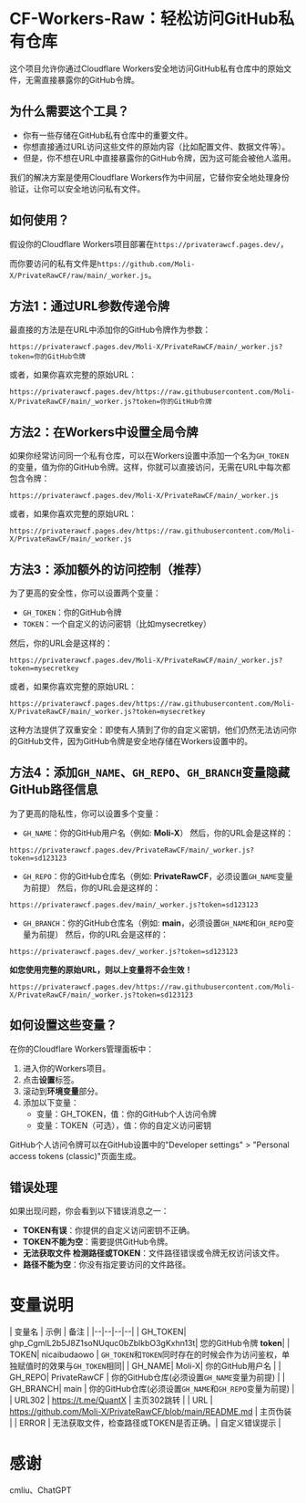# CF-Workers-Raw：轻松访问GitHub私有仓库
这个项目允许你通过Cloudflare Workers安全地访问GitHub私有仓库中的原始文件，无需直接暴露你的GitHub令牌。
## 为什么需要这个工具？

- 你有一些存储在GitHub私有仓库中的重要文件。
- 你想直接通过URL访问这些文件的原始内容（比如配置文件、数据文件等）。
- 但是，你不想在URL中直接暴露你的GitHub令牌，因为这可能会被他人滥用。

我们的解决方案是使用Cloudflare Workers作为中间层，它替你安全地处理身份验证，让你可以安全地访问私有文件。
## 如何使用？
假设你的Cloudflare Workers项目部署在`https://privaterawcf.pages.dev/`，

而你要访问的私有文件是`https://github.com/Moli-X/PrivateRawCF/raw/main/_worker.js`。

## 方法1：通过URL参数传递令牌
最直接的方法是在URL中添加你的GitHub令牌作为参数：
```url
https://privaterawcf.pages.dev/Moli-X/PrivateRawCF/main/_worker.js?token=你的GitHub令牌
```
或者，如果你喜欢完整的原始URL：
```url
https://privaterawcf.pages.dev/https://raw.githubusercontent.com/Moli-X/PrivateRawCF/main/_worker.js?token=你的GitHub令牌
```

## 方法2：在Workers中设置全局令牌
如果你经常访问同一个私有仓库，可以在Workers设置中添加一个名为`GH_TOKEN`的变量，值为你的GitHub令牌。这样，你就可以直接访问，无需在URL中每次都包含令牌：
```url
https://privaterawcf.pages.dev/Moli-X/PrivateRawCF/main/_worker.js
```
或者，如果你喜欢完整的原始URL：
```url
https://privaterawcf.pages.dev/https://raw.githubusercontent.com/Moli-X/PrivateRawCF/main/_worker.js
```

## 方法3：添加额外的访问控制（推荐）
为了更高的安全性，你可以设置两个变量：

- `GH_TOKEN`：你的GitHub令牌
- `TOKEN`：一个自定义的访问密钥（比如mysecretkey）

然后，你的URL会是这样的：
```url
https://privaterawcf.pages.dev/Moli-X/PrivateRawCF/main/_worker.js?token=mysecretkey
```
或者，如果你喜欢完整的原始URL：
```url
https://privaterawcf.pages.dev/https://raw.githubusercontent.com/Moli-X/PrivateRawCF/main/_worker.js?token=mysecretkey
```
这种方法提供了双重安全：即使有人猜到了你的自定义密钥，他们仍然无法访问你的GitHub文件，因为GitHub令牌是安全地存储在Workers设置中的。

## 方法4：添加`GH_NAME`、`GH_REPO`、`GH_BRANCH`变量**隐藏GitHub路径信息**

为了更高的隐私性，你可以设置多个变量：
- `GH_NAME`：你的GitHub用户名（例如: **Moli-X**）
然后，你的URL会是这样的：
```url
https://privaterawcf.pages.dev/PrivateRawCF/main/_worker.js?token=sd123123
```

- `GH_REPO`：你的GitHub仓库名（例如: **PrivateRawCF**，必须设置`GH_NAME`变量为前提）
然后，你的URL会是这样的：
```url
https://privaterawcf.pages.dev/main/_worker.js?token=sd123123
```

- `GH_BRANCH`：你的GitHub仓库名（例如: **main**，必须设置`GH_NAME`和`GH_REPO`变量为前提）
然后，你的URL会是这样的：
```url
https://privaterawcf.pages.dev/_worker.js?token=sd123123
```

**如您使用完整的原始URL，则以上变量将不会生效！**
```url
https://privaterawcf.pages.dev/https://raw.githubusercontent.com/Moli-X/PrivateRawCF/main/_worker.js?token=sd123123
```

## 如何设置这些变量？

在你的Cloudflare Workers管理面板中：

1. 进入你的Workers项目。
2. 点击**设置**标签。
3. 滚动到**环境变量**部分。
4. 添加以下变量：
   - 变量：GH_TOKEN，值：你的GitHub个人访问令牌
   - 变量：TOKEN（可选），值：你的自定义访问密钥
     
GitHub个人访问令牌可以在GitHub设置中的"Developer settings" > "Personal access tokens (classic)"页面生成。

## 错误处理

如果出现问题，你会看到以下错误消息之一：

- **TOKEN有误**：你提供的自定义访问密钥不正确。
- **TOKEN不能为空**：需要提供GitHub令牌。
- **无法获取文件 检测路径或TOKEN**：文件路径错误或令牌无权访问该文件。
- **路径不能为空**：你没有指定要访问的文件路径。

# 变量说明
| 变量名 | 示例  | 备注 | 
|--|--|--|--|
| GH_TOKEN| ghp_CgmlL2b5J8Z1soNUquc0bZblkbO3gKxhn13t| 您的GitHub令牌 **token**|
| TOKEN| nicaibudaowo | `GH_TOKEN`和`TOKEN`同时存在的时候会作为访问鉴权，单独赋值时的效果与`GH_TOKEN`相同|
| GH_NAME| Moli-X| 你的GitHub用户名 |
| GH_REPO| PrivateRawCF | 你的GitHub仓库(必须设置`GH_NAME`变量为前提) |
| GH_BRANCH| main | 你的GitHub仓库(必须设置`GH_NAME`和`GH_REPO`变量为前提) |
| URL302 | https://t.me/QuantX | 主页302跳转 |
| URL | https://github.com/Moli-X/PrivateRawCF/blob/main/README.md | 主页伪装 |
| ERROR | 无法获取文件，检查路径或TOKEN是否正确。| 自定义错误提示 |

# 感谢
cmliu、ChatGPT

